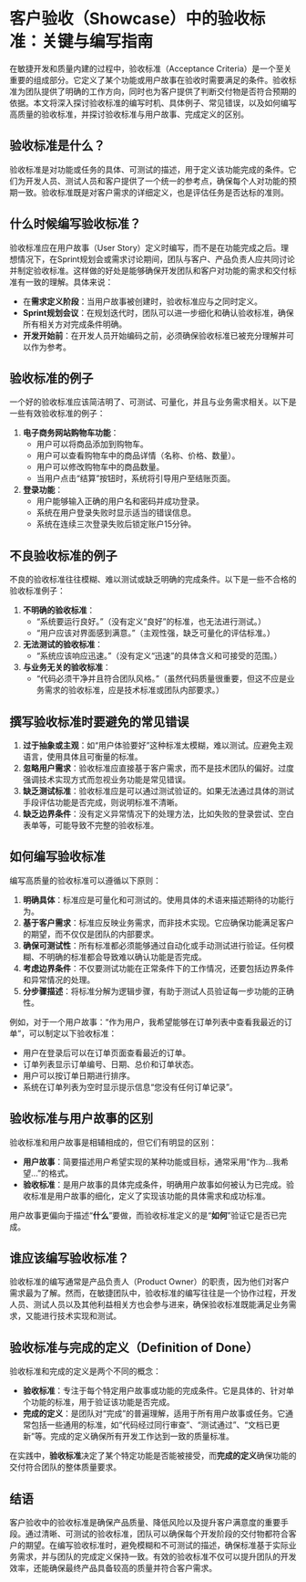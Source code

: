 # 客户验收（Showcase）中的验收标准：关键与编写指南

在敏捷开发和质量内建的过程中，验收标准（Acceptance Criteria）是一个至关重要的组成部分。它定义了某个功能或用户故事在验收时需要满足的条件。验收标准为团队提供了明确的工作方向，同时也为客户提供了判断交付物是否符合预期的依据。本文将深入探讨验收标准的编写时机、具体例子、常见错误，以及如何编写高质量的验收标准，并探讨验收标准与用户故事、完成定义的区别。

## 验收标准是什么？

验收标准是对功能或任务的具体、可测试的描述，用于定义该功能完成的条件。它们为开发人员、测试人员和客户提供了一个统一的参考点，确保每个人对功能的预期一致。验收标准既是对客户需求的详细定义，也是评估任务是否达标的准则。

## 什么时候编写验收标准？

验收标准应在用户故事（User Story）定义时编写，而不是在功能完成之后。理想情况下，在Sprint规划会或需求讨论期间，团队与客户、产品负责人应共同讨论并制定验收标准。这样做的好处是能够确保开发团队和客户对功能的需求和交付标准有一致的理解。具体来说：

- 在**需求定义阶段**：当用户故事被创建时，验收标准应与之同时定义。
- **Sprint规划会议**：在规划迭代时，团队可以进一步细化和确认验收标准，确保所有相关方对完成条件明确。
- **开发开始前**：在开发人员开始编码之前，必须确保验收标准已被充分理解并可以作为参考。

## 验收标准的例子

一个好的验收标准应该简洁明了、可测试、可量化，并且与业务需求相关。以下是一些有效验收标准的例子：

1. **电子商务网站购物车功能**：
   - 用户可以将商品添加到购物车。
   - 用户可以查看购物车中的商品详情（名称、价格、数量）。
   - 用户可以修改购物车中的商品数量。
   - 当用户点击“结算”按钮时，系统将引导用户至结账页面。
2. **登录功能**：
   - 用户能够输入正确的用户名和密码并成功登录。
   - 系统在用户登录失败时显示适当的错误信息。
   - 系统在连续三次登录失败后锁定账户15分钟。

## 不良验收标准的例子

不良的验收标准往往模糊、难以测试或缺乏明确的完成条件。以下是一些不合格的验收标准例子：

1. **不明确的验收标准**：
   - “系统要运行良好。”（没有定义“良好”的标准，也无法进行测试。）
   - “用户应该对界面感到满意。”（主观性强，缺乏可量化的评估标准。）
2. **无法测试的验收标准**：
   - “系统应该响应迅速。”（没有定义“迅速”的具体含义和可接受的范围。）
3. **与业务无关的验收标准**：
   - “代码必须干净并且符合团队风格。”（虽然代码质量很重要，但这不应是业务需求的验收标准，应是技术标准或团队内部要求。）

## 撰写验收标准时要避免的常见错误

1. **过于抽象或主观**：如“用户体验要好”这种标准太模糊，难以测试。应避免主观语言，使用具体且可衡量的标准。
2. **忽略用户需求**：验收标准应直接基于客户需求，而不是技术团队的偏好。过度强调技术实现方式而忽视业务功能是常见错误。
3. **缺乏测试标准**：验收标准应是可以通过测试验证的。如果无法通过具体的测试手段评估功能是否完成，则说明标准不清晰。
4. **缺乏边界条件**：没有定义异常情况下的处理方法，比如失败的登录尝试、空白表单等，可能导致不完整的验收标准。



## 如何编写验收标准

编写高质量的验收标准可以遵循以下原则：

1. **明确具体**：标准应是可量化和可测试的。使用具体的术语来描述期待的功能行为。
2. **基于客户需求**：标准应反映业务需求，而非技术实现。它应确保功能满足客户的期望，而不仅仅是团队的内部要求。
3. **确保可测试性**：所有标准都必须能够通过自动化或手动测试进行验证。任何模糊、不明确的标准都会导致难以确认功能是否完成。
4. **考虑边界条件**：不仅要测试功能在正常条件下的工作情况，还要包括边界条件和异常情况的处理。
5. **分步骤描述**：将标准分解为逻辑步骤，有助于测试人员验证每一步功能的正确性。

例如，对于一个用户故事：“作为用户，我希望能够在订单列表中查看我最近的订单”，可以制定以下验收标准：

- 用户在登录后可以在订单页面查看最近的订单。
- 订单列表显示订单编号、日期、总价和订单状态。
- 用户可以按订单日期进行排序。
- 系统在订单列表为空时显示提示信息“您没有任何订单记录”。

## 验收标准与用户故事的区别

验收标准和用户故事是相辅相成的，但它们有明显的区别：

- **用户故事**：简要描述用户希望实现的某种功能或目标，通常采用“作为…我希望…”的格式。
- **验收标准**：是用户故事的具体完成条件，明确用户故事如何被认为已完成。验收标准是用户故事的细化，定义了实现该功能的具体需求和成功标准。

用户故事更偏向于描述“**什么**”要做，而验收标准定义的是“**如何**”验证它是否已完成。

## 谁应该编写验收标准？

验收标准的编写通常是产品负责人（Product Owner）的职责，因为他们对客户需求最为了解。然而，在敏捷团队中，验收标准的编写往往是一个协作过程，开发人员、测试人员以及其他利益相关方也会参与进来，确保验收标准既能满足业务需求，又能进行技术实现和测试。

## 验收标准与完成的定义（Definition of Done）

验收标准和完成的定义是两个不同的概念：

- **验收标准**：专注于每个特定用户故事或功能的完成条件。它是具体的、针对单个功能的标准，用于验证该功能是否完成。
- **完成的定义**：是团队对“完成”的普遍理解，适用于所有用户故事或任务。它通常包括一些通用的标准，如“代码经过同行审查”、“测试通过”、“文档已更新”等。完成的定义确保所有开发工作达到一致的质量标准。

在实践中，**验收标准**决定了某个特定功能是否能被接受，而**完成的定义**确保功能的交付符合团队的整体质量要求。

## 结语

客户验收中的验收标准是确保产品质量、降低风险以及提升客户满意度的重要手段。通过清晰、可测试的验收标准，团队可以确保每个开发阶段的交付物都符合客户的期望。在编写验收标准时，避免模糊和不可测试的描述，确保标准基于实际业务需求，并与团队的完成定义保持一致。有效的验收标准不仅可以提升团队的开发效率，还能确保最终产品具备较高的质量并符合客户需求。